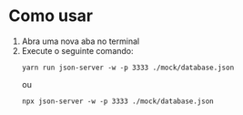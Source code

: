 # Como usar

1. Abra uma nova aba no terminal
2. Execute o seguinte comando: 
    ```
    yarn run json-server -w -p 3333 ./mock/database.json
    ```
    ou
    ```
    npx json-server -w -p 3333 ./mock/database.json
    ```